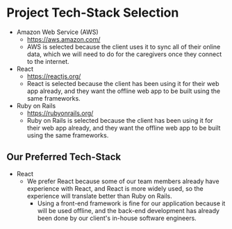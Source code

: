 # Project Tech-Stack Selection
- Amazon Web Service (AWS)
    - https://aws.amazon.com/
    - AWS is selected because the client uses it to sync all of their online data, which we will need to do for the caregivers once they connect to the internet.
- React
    - https://reactjs.org/
    - React is selected because the client has been using it for their web app already, and they want the offline web app to be built using the same frameworks.
- Ruby on Rails
    - https://rubyonrails.org/
    - Ruby on Rails is selected because the client has been using it for their web app already, and they want the offline web app to be built using the same frameworks.
## Our Preferred Tech-Stack
- React
    - We prefer React because some of our team members already have experience with React, and React is more widely used, so the experience will translate better than Ruby on Rails.
        - Using a front-end framework is fine for our application because it will be used offline, and the back-end development has already been done by our client's in-house software engineers.